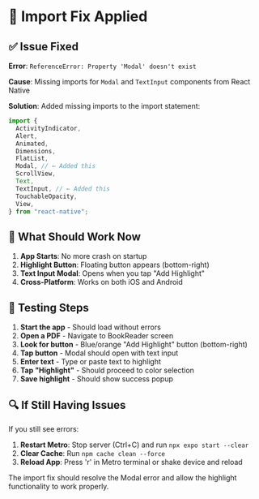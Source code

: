 # 🔧 Import Fix Applied

## ✅ Issue Fixed

**Error**: `ReferenceError: Property 'Modal' doesn't exist`

**Cause**: Missing imports for `Modal` and `TextInput` components from React Native

**Solution**: Added missing imports to the import statement:

```javascript
import {
  ActivityIndicator,
  Alert,
  Animated,
  Dimensions,
  FlatList,
  Modal, // ← Added this
  ScrollView,
  Text,
  TextInput, // ← Added this
  TouchableOpacity,
  View,
} from "react-native";
```

## 🎯 What Should Work Now

1. **App Starts**: No more crash on startup
2. **Highlight Button**: Floating button appears (bottom-right)
3. **Text Input Modal**: Opens when you tap "Add Highlight"
4. **Cross-Platform**: Works on both iOS and Android

## 📱 Testing Steps

1. **Start the app** - Should load without errors
2. **Open a PDF** - Navigate to BookReader screen
3. **Look for button** - Blue/orange "Add Highlight" button (bottom-right)
4. **Tap button** - Modal should open with text input
5. **Enter text** - Type or paste text to highlight
6. **Tap "Highlight"** - Should proceed to color selection
7. **Save highlight** - Should show success popup

## 🔍 If Still Having Issues

If you still see errors:

1. **Restart Metro**: Stop server (Ctrl+C) and run `npx expo start --clear`
2. **Clear Cache**: Run `npm cache clean --force`
3. **Reload App**: Press 'r' in Metro terminal or shake device and reload

The import fix should resolve the Modal error and allow the highlight functionality to work properly.
